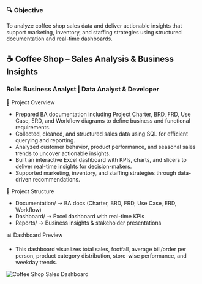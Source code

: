 ### 🔍 Objective
To analyze coffee shop sales data and deliver actionable insights that support marketing, inventory, and staffing strategies using structured documentation and real-time dashboards.

## ☕ Coffee Shop – Sales Analysis & Business Insights
### Role: Business Analyst | Data Analyst & Developer

📌 Project Overview
- Prepared BA documentation including Project Charter, BRD, FRD, Use Case, ERD, and Workflow diagrams to define business and functional requirements.
- Collected, cleaned, and structured sales data using SQL for efficient querying and reporting.
- Analyzed customer behavior, product performance, and seasonal sales trends to uncover actionable insights.
- Built an interactive Excel dashboard with KPIs, charts, and slicers to deliver real-time insights for decision-makers.
- Supported marketing, inventory, and staffing strategies through data-driven recommendations.

📂 Project Structure
- Documentation/ → BA docs (Charter, BRD, FRD, Use Case, ERD, Workflow)
- Dashboard/ → Excel dashboard with real-time KPIs
- Reports/ → Business insights & stakeholder presentations

📊 Dashboard Preview
- This dashboard visualizes total sales, footfall, average bill/order per person, product category distribution, store-wise performance, and weekday trends.

![Coffee Shop Sales Dashboard](https://drive.google.com/uc?export=view&id=14UnwmykWc8a_hQH966Tqvktm2cjuAHe0)


